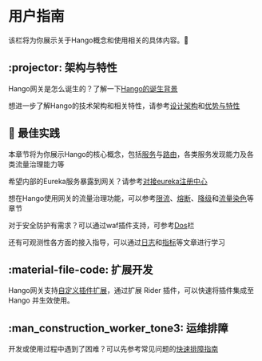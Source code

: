 # 用户指南

该栏将为你展示关于Hango概念和使用相关的具体内容。:book:

## :projector: 架构与特性

Hango网关是怎么诞生的？了解一下[Hango的诞生背景](architecture/background.md)

想进一步了解Hango的技术架构和相关特性，请参考[设计架构](architecture/core-arch.md)和[优势与特性](architecture/advantages.md)

## :star2: 最佳实践

本章节将为你展示Hango的核心概念，包括[服务](best-practices/service-route/service-v1.2.0.md)与[路由](best-practices/service-route/route-v1.2.0.md)，各类服务发现能力及各类流量治理能力等

希望内部的Eureka服务暴露到网关？请参考[对接eureka注册中心](best-practices/service-route/eureka.md)

想在Hango使用网关的流量治理功能，可以参考[限流](best-practices/traffic-manage/rate-limit.md)、[熔断](best-practices/traffic-manage/circuit-breaker.md)、[降级](best-practices/traffic-manage/downgrade.md)和[流量染色](best-practices/traffic-manage/traffic-mark.md)等章节

对于安全防护有需求？可以通过waf插件支持，可参考[Dos](best-practices/security/Dos.md)栏

还有可观测性各方面的接入指导，可以通过[日志](best-practices/observability/loggie.md)和[指标](best-practices/observability/Prometheus.md)等文章进行学习

## :material-file-code: 扩展开发

Hango网关支持[自定义插件扩展](extension/plugin.md)，通过扩展 Rider 插件，可以快速将插件集成至 Hango 并生效使用。

## :man_construction_worker_tone3: 运维排障 

开发或使用过程中遇到了困难？可以先参考常见问题的[快速排障指南](../user-guide/troubleshot/log-collection.md)